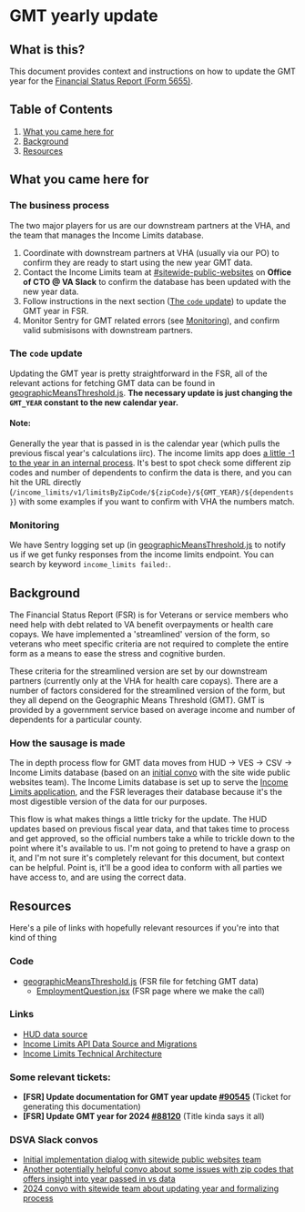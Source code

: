 # GMT yearly update
## What is this?
This document provides context and instructions on how to update the GMT year for the [Financial Status Report (Form 5655)](https://www.va.gov/manage-va-debt/request-debt-help-form-5655/introduction).  

## Table of Contents
1. [What you came here for](#what-you-came-here-for)
2. [Background](#background)
3. [Resources](#resources)


## What you came here for
### The business process
The two major players for us are our downstream partners at the VHA, and the team that manages the Income Limits database. 

1. Coordinate with downstream partners at VHA (usually via our PO) to confirm they are ready to start using the new year GMT data.
2. Contact the Income Limits team at [#sitewide-public-websites](https://dsva.slack.com/archives/C52CL1PKQ) on **Office of CTO @ VA Slack** to confirm the database has been updated with the new year data.
3. Follow instructions in the next section ([The `code` update](#the-code-update)) to update the GMT year in FSR.
4. Monitor Sentry for GMT related errors (see [Monitoring](#monitoring)), and confirm valid submisisons with downstream partners. 

### The `code` update
Updating the GMT year is pretty straightforward in the FSR, all of the relevant actions for fetching GMT data can be found in [geographicMeansThreshold.js](https://github.com/department-of-veterans-affairs/vets-website/blob/main/src/applications/financial-status-report/actions/geographicMeansThreshold.js). **The necessary update is just changing the `GMT_YEAR` constant to the new calendar year.** 
#### Note: 
Generally the year that is passed in is the calendar year (which pulls the previous fiscal year's calculations iirc). The income limits app does [a little -1 to the year in an internal process](https://github.com/department-of-veterans-affairs/va.gov-team/blob/master/products/income-limits-app/engineering/technical-architecture.md#geographic-means-test-gmt-threshold). It's best to spot check some different zip codes and number of dependents to confirm the data is there, and you can hit the URL directly (`/income_limits/v1/limitsByZipCode/${zipCode}/${GMT_YEAR}/${dependents}`) with some examples if you want to confirm with VHA the numbers match. 

### Monitoring
We have Sentry logging set up (in [geographicMeansThreshold.js](https://github.com/department-of-veterans-affairs/vets-website/blob/main/src/applications/financial-status-report/actions/geographicMeansThreshold.js#L108-L111) to notify us if we get funky responses from the income limits endpoint. You can search by keyword `income_limits failed:`. 

## Background
The Financial Status Report (FSR) is for Veterans or service members who need help with debt related to VA benefit overpayments or health care copays. We have implemented a 'streamlined' version of the form, so veterans who meet specific criteria are not required to complete the entire form as a means to ease the stress and cognitive burden. 

These criteria for the streamlined version are set by our downstream partners (currently only at the VHA for health care copays). There are a number of factors considered for the streamlined version of the form, but they all depend on the Geographic Means Threshold (GMT). GMT is provided by a government service based on average income and number of dependents for a particular county. 

### How the sausage is made
The in depth process flow for GMT data moves from HUD -> VES -> CSV -> Income Limits database (based on an [initial convo](https://dsva.slack.com/archives/C52CL1PKQ/p1694702514600379) with the site wide public websites team). The Income Limits database is set up to serve the [Income Limits application](https://www.va.gov/health-care/income-limits/introduction), and the FSR leverages their database because it's the most digestible version of the data for our purposes. 

This flow is what makes things a little tricky for the update. The HUD updates based on previous fiscal year data, and that takes time to process and get approved, so the official numbers take a while to trickle down to the point where it's available to us. I'm not going to pretend to have a grasp on it, and I'm not sure it's completely relevant for this document, but context can be helpful. Point is, it'll be a good idea to conform with all parties we have access to, and are using the correct data. 

## Resources
Here's a pile of links with hopefully relevant resources if you're into that kind of thing
### Code
 - [geographicMeansThreshold.js](https://github.com/department-of-veterans-affairs/vets-website/blob/main/src/applications/financial-status-report/actions/geographicMeansThreshold.js) (FSR file for fetching GMT data)
	 - [EmploymentQuestion.jsx](https://github.com/department-of-veterans-affairs/vets-website/blob/main/src/applications/financial-status-report/components/employment/EmploymentQuestion.jsx) (FSR page where we make the call)
### Links
- [HUD data source](https://www.huduser.gov/portal/datasets/il.html#data_2024)
- [Income Limits API Data Source and Migrations](https://github.com/department-of-veterans-affairs/va.gov-team/blob/master/products/income-limits-app/data/README.md#income-limits-api-data-source-and-migrations)
- [Income Limits Technical Architecture](https://github.com/department-of-veterans-affairs/va.gov-team/blob/master/products/income-limits-app/engineering/technical-architecture.md#geographic-means-test-gmt-threshold) 
### Some relevant tickets:
-  **[FSR] Update documentation for GMT year update [#90545](https://github.com/department-of-veterans-affairs/va.gov-team/issues/90545)** (Ticket for generating this documentation)
- **[FSR] Update GMT year for 2024 [#88120](https://github.com/department-of-veterans-affairs/va.gov-team/issues/88120)** (Title kinda says it all)
### DSVA Slack convos 
- [Initial implementation dialog with sitewide public websites team](https://dsva.slack.com/archives/C52CL1PKQ/p1694702514600379)
- [Another potentially helpful convo about some issues with zip codes that offers insight into year passed in vs data](https://dsva.slack.com/archives/C52CL1PKQ/p1698161355128349?thread_ts=1698156487.939009&cid=C52CL1PKQ )
- [2024 convo with sitewide team about updating year and formalizing process](https://dsva.slack.com/archives/C52CL1PKQ/p1722343494690099)

